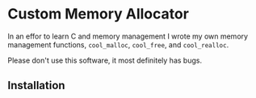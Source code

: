 # Custom Memory Allocator

In an effor to learn C and memory management I wrote my own memory management functions, `cool_malloc`, `cool_free`, and `cool_realloc`.

Please don't use this software, it most definitely has bugs.

## Installation
